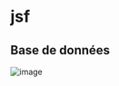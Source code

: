 # jsf
## Base de données
![image](https://github.com/NassimaOuardine/jsf/assets/147509426/31e6cde2-2a98-471f-b205-4f5f6879e001)

